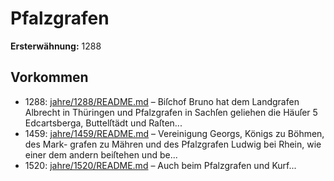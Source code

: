 # Pfalzgrafen

**Ersterwähnung:** 1288

## Vorkommen
- 1288: [jahre/1288/README.md](../jahre/1288/README.md) – Biſchof Bruno hat dem Landgrafen Albrecht in
Thüringen und Pfalzgrafen in Sachſen geliehen die Häuſer
5 Edcartsberga, Buttelſtädt und Raſten...
- 1459: [jahre/1459/README.md](../jahre/1459/README.md) – Vereinigung Georgs, Königs zu Böhmen, des Mark-
grafen zu Mähren und des Pfalzgrafen Ludwig bei Rhein,
wie einer dem andern beiſtehen und be...
- 1520: [jahre/1520/README.md](../jahre/1520/README.md) – Auch beim
Pfalzgrafen und Kurf...
